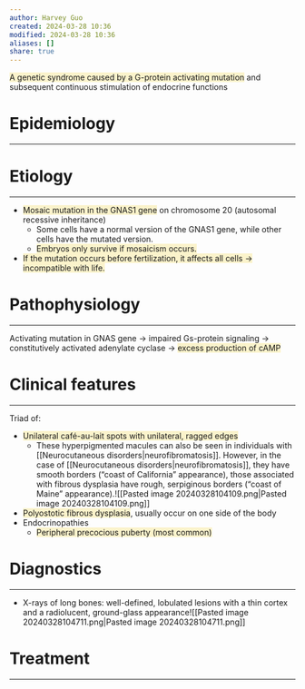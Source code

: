 ```yaml
---
author: Harvey Guo
created: 2024-03-28 10:36
modified: 2024-03-28 10:36
aliases: []
share: true
---
```

<span style="background:rgba(240, 200, 0, 0.2)">A genetic syndrome caused by a G-protein activating mutation</span> and subsequent continuous stimulation of endocrine functions
# Epidemiology
---


# Etiology
---
- <span style="background:rgba(240, 200, 0, 0.2)">Mosaic mutation in the GNAS1 gene</span> on chromosome 20 (autosomal recessive inheritance)
	- Some cells have a normal version of the GNAS1 gene, while other cells have the mutated version. 
	- <span style="background:rgba(240, 200, 0, 0.2)">Embryos only survive if mosaicism occurs.</span>
- <span style="background:rgba(240, 200, 0, 0.2)">If the mutation occurs before fertilization, it affects all cells → incompatible with life.</span>

# Pathophysiology
---
Activating mutation in GNAS gene → impaired Gs-protein signaling → constitutively activated adenylate cyclase → <span style="background:rgba(240, 200, 0, 0.2)">excess production of cAMP</span>

# Clinical features
---
Triad of:
- <span style="background:rgba(240, 200, 0, 0.2)">Unilateral café-au-lait spots with unilateral, ragged edges  </span>
	- These hyperpigmented macules can also be seen in individuals with [[Neurocutaneous disorders|neurofibromatosis]]. However, in the case of [[Neurocutaneous disorders|neurofibromatosis]], they have smooth borders (“coast of California” appearance), those associated with fibrous dysplasia have rough, serpiginous borders (“coast of Maine” appearance).![[Pasted image 20240328104109.png|Pasted image 20240328104109.png]]
- <span style="background:rgba(240, 200, 0, 0.2)">Polyostotic fibrous dysplasia</span>, usually occur on one side of the body
- Endocrinopathies
	- <span style="background:rgba(240, 200, 0, 0.2)">Peripheral precocious puberty (most common)</span>

# Diagnostics
---
- X-rays of long bones: well-defined, lobulated lesions with a thin cortex and a radiolucent, ground-glass appearance![[Pasted image 20240328104711.png|Pasted image 20240328104711.png]]

# Treatment
---

